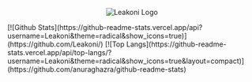 <p align="center">
  <img src="https://i.ibb.co/qWvbm6r/wr-logo.png" alt="Leakoni Logo"/>
</p>
[![Github Stats](https://github-readme-stats.vercel.app/api?username=Leakoni&theme=radical&show_icons=true)](https://github.com/Leakoni/)  
[![Top Langs](https://github-readme-stats.vercel.app/api/top-langs/?username=Leakoni&theme=radical&show_icons=true&layout=compact)](https://github.com/anuraghazra/github-readme-stats)
